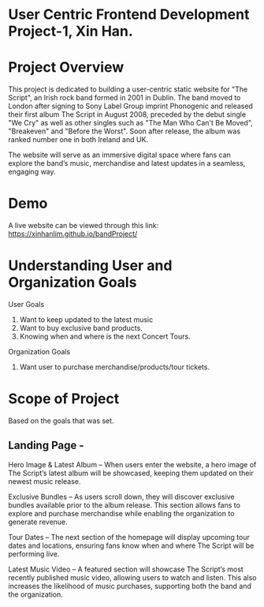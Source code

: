 # User Centric Frontend Development Project-1, Xin Han.
# Project Overview
This project is dedicated to building a user-centric static website for "The Script", an Irish rock band formed in 2001 in Dublin.
The band moved to London after signing to Sony Label Group imprint Phonogenic and released their first album The Script in August 2008, preceded by the debut single "We Cry" as well as other singles such as "The Man Who Can't Be Moved", "Breakeven" and "Before the Worst".
Soon after release, the album was ranked number one in both Ireland and UK.

The website will serve as an immersive digital space where fans can explore the band’s music, merchandise and latest updates in a seamless, engaging way. 

# Demo
A live website can be viewed through this link: https://xinhanlim.github.io/bandProject/

# Understanding User and Organization Goals
User Goals
1. Want to keep updated to the latest music
2. Want to buy exclusive band products.
3. Knowing when and where is the next Concert Tours.

Organization Goals
1. Want user to purchase merchandise/products/tour tickets.

# Scope of Project
Based on the goals that was set.

## Landing Page - 
Hero Image & Latest Album – When users enter the website, a hero image of The Script’s latest album will be showcased, keeping them updated on their newest music release.

Exclusive Bundles – As users scroll down, they will discover exclusive bundles available prior to the album release. This section allows fans to explore and purchase merchandise while enabling the organization to generate revenue.

Tour Dates – The next section of the homepage will display upcoming tour dates and locations, ensuring fans know when and where The Script will be performing live.

Latest Music Video – A featured section will showcase The Script’s most recently published music video, allowing users to watch and listen. This also increases the likelihood of music purchases, supporting both the band and the organization.
